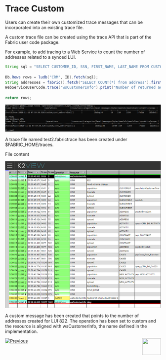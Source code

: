 # Trace Custom

Users can create their own customized trace messages that can be incorporated into an existing trace file.

A custom trace file can be created using the trace API that is part of the Fabric user code package.

For example, to add tracing to a Web Service to count the number of addresses related to a synced LUI.

```java
String sql = "SELECT CUSTOMER_ID, SSN, FIRST_NAME, LAST_NAME FROM CUSTOMER";

Db.Rows rows = ludb("CRM", ID).fetch(sql);
String addresses = fabric().fetch("SELECT COUNT(*) from address").firstValue().toString();
WebServiceUserCode.trace("wsCustomerInfo").print("Number of returned addresses: "+addresses);

return rows;
```



![images](images/trace_example3.png)

A trace file named test2.fabrictrace has been created under $FABRIC_HOME/traces.

File content 

![images](images/trace_example3_view.png)

A custom message has been created that points to the number of addresses created for LUI 822. The operation has been set to custom and the resource is aligned with wsCustomerInfo, the name defined in the implementation.

[![Previous](/articles/images/Previous.png)](03_trace_examples.md)[<img align="right" width="60" height="54" src="/articles/images/Next.png">](05_trace_view.md) 



